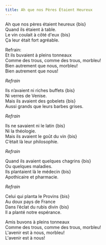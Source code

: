 ```yaml
---
title: Ah que nos Pères Étaient Heureux
---
```


Ah que nos pères étaient heureux {bis}  
Quand ils étaient à table.  
Le vin coulait à côté d'eux {bis}  
Ça leur était fort agréable.

Refrain:  
Et ils buvaient à pleins tonneaux  
Comme des trous, comme des trous, morbleu!  
Bien autrement que nous, morbleu!  
Bien autrement que nous!

*Refrain*

Ils n’avaient ni riches buffets {bis}  
Ni verres de Venise.  
Mais ils avaient des gobelets {bis}  
Aussi grands que leurs barbes grises.

*Refrain*

Ils ne savaient ni le latin {bis}  
Ni la théologie.  
Mais ils avaient le goût du vin {bis}  
C’était là leur philosophie.

*Refrain*

Quand ils avaient quelques chagrins {bis}  
Ou quelques maladies.  
Ils plantaient là le médecin {bis}  
Apothicaire et pharmacie.

*Refrain*

Celui qui planta le Provins {bis}  
Au doux pays de France  
Dans l’éclat du rubis divin {bis}  
Il a planté notre espérance.

Amis buvons à pleins tonneaux  
Comme des trous, comme des trous, morbleu!  
L'avenir est à nous, morbleu!  
L'avenir est à nous!